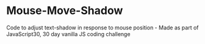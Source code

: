 # Mouse-Move-Shadow
Code to adjust text-shadow in response to mouse position - Made as part of JavaScript30, 30 day vanilla JS coding challenge
